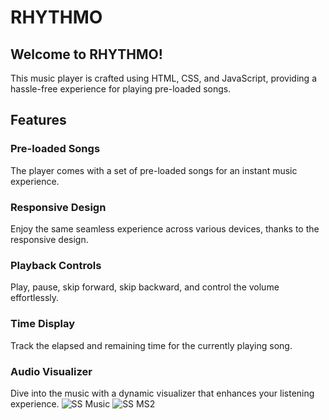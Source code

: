# RHYTHMO
## Welcome to RHYTHMO! 

This music player is crafted using HTML, CSS, and JavaScript, providing a hassle-free experience for playing pre-loaded songs.

## Features
### Pre-loaded Songs 
The player comes with a set of pre-loaded songs for an instant music experience.
### Responsive Design 
Enjoy the same seamless experience across various devices, thanks to the responsive design.
### Playback Controls 
Play, pause, skip forward, skip backward, and control the volume effortlessly.
### Time Display 
Track the elapsed and remaining time for the currently playing song.
### Audio Visualizer 
Dive into the music with a dynamic visualizer that enhances your listening experience.
![SS Music](https://github.com/THE-ARTI5T/RHYTHMO/assets/103200040/80da528a-2139-4d77-ab3d-c6d0682c9d1e)
![SS MS2](https://github.com/THE-ARTI5T/RHYTHMO/assets/103200040/4b35b502-2a9b-489e-b153-a3da54f5e9cc)
